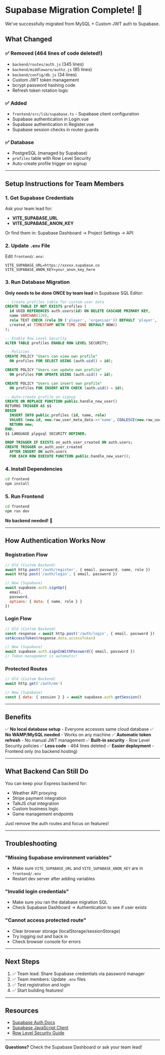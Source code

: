 # Supabase Migration Complete! 🎉

We've successfully migrated from MySQL + Custom JWT auth to Supabase.

## What Changed

### ✅ Removed (464 lines of code deleted!)
- `backend/routes/auth.js` (345 lines)
- `backend/middleware/authz.js` (85 lines)
- `backend/config/db.js` (34 lines)
- Custom JWT token management
- bcrypt password hashing code
- Refresh token rotation logic

### ✅ Added
- `frontend/src/lib/supabase.ts` - Supabase client configuration
- Supabase authentication in Login.vue
- Supabase authentication in Register.vue
- Supabase session checks in router guards

### ✅ Database
- PostgreSQL (managed by Supabase)
- `profiles` table with Row Level Security
- Auto-create profile trigger on signup

---

## Setup Instructions for Team Members

### 1. Get Supabase Credentials

Ask your team lead for:
- **VITE_SUPABASE_URL**
- **VITE_SUPABASE_ANON_KEY**

Or find them in: Supabase Dashboard → Project Settings → API

### 2. Update `.env` File

Edit `frontend/.env`:
```env
VITE_SUPABASE_URL=https://xxxxx.supabase.co
VITE_SUPABASE_ANON_KEY=your_anon_key_here
```

### 3. Run Database Migration

**Only needs to be done ONCE by team lead** in Supabase SQL Editor:

```sql
-- Create profiles table for custom user data
CREATE TABLE IF NOT EXISTS profiles (
  id UUID REFERENCES auth.users(id) ON DELETE CASCADE PRIMARY KEY,
  name VARCHAR(120),
  role TEXT CHECK (role IN ('player', 'organiser')) DEFAULT 'player',
  created_at TIMESTAMP WITH TIME ZONE DEFAULT NOW()
);

-- Enable Row Level Security
ALTER TABLE profiles ENABLE ROW LEVEL SECURITY;

-- Policies
CREATE POLICY "Users can view own profile"
  ON profiles FOR SELECT USING (auth.uid() = id);

CREATE POLICY "Users can update own profile"
  ON profiles FOR UPDATE USING (auth.uid() = id);

CREATE POLICY "Users can insert own profile"
  ON profiles FOR INSERT WITH CHECK (auth.uid() = id);

-- Auto-create profile on signup
CREATE OR REPLACE FUNCTION public.handle_new_user()
RETURNS TRIGGER AS $$
BEGIN
  INSERT INTO public.profiles (id, name, role)
  VALUES (new.id, new.raw_user_meta_data->>'name', COALESCE(new.raw_user_meta_data->>'role', 'player'));
  RETURN new;
END;
$$ LANGUAGE plpgsql SECURITY DEFINER;

DROP TRIGGER IF EXISTS on_auth_user_created ON auth.users;
CREATE TRIGGER on_auth_user_created
  AFTER INSERT ON auth.users
  FOR EACH ROW EXECUTE FUNCTION public.handle_new_user();
```

### 4. Install Dependencies

```bash
cd frontend
npm install
```

### 5. Run Frontend

```bash
cd frontend
npm run dev
```

**No backend needed!** 🎉

---

## How Authentication Works Now

### Registration Flow
```javascript
// Old (Custom Backend)
await http.post('/auth/register', { email, password, name, role })
await http.post('/auth/login', { email, password })

// New (Supabase)
await supabase.auth.signUp({
  email,
  password,
  options: { data: { name, role } }
})
```

### Login Flow
```javascript
// Old (Custom Backend)
const response = await http.post('/auth/login', { email, password })
setAccessToken(response.data.accessToken)

// New (Supabase)
await supabase.auth.signInWithPassword({ email, password })
// Token management is automatic!
```

### Protected Routes
```javascript
// Old (Custom Backend)
await http.get('/auth/me')

// New (Supabase)
const { data: { session } } = await supabase.auth.getSession()
```

---

## Benefits

✅ **No local database setup** - Everyone accesses same cloud database
✅ **No WAMP/MySQL needed** - Works on any machine
✅ **Automatic token refresh** - No manual JWT management
✅ **Built-in security** - Row Level Security policies
✅ **Less code** - 464 lines deleted
✅ **Easier deployment** - Frontend only (no backend hosting)

---

## What Backend Can Still Do

You can keep your Express backend for:
- Weather API proxying
- Stripe payment integration
- TalkJS chat integration
- Custom business logic
- Game management endpoints

Just remove the auth routes and focus on features!

---

## Troubleshooting

### "Missing Supabase environment variables"
- Make sure `VITE_SUPABASE_URL` and `VITE_SUPABASE_ANON_KEY` are in `frontend/.env`
- Restart dev server after adding variables

### "Invalid login credentials"
- Make sure you ran the database migration SQL
- Check Supabase Dashboard → Authentication to see if user exists

### "Cannot access protected route"
- Clear browser storage (localStorage/sessionStorage)
- Try logging out and back in
- Check browser console for errors

---

## Next Steps

1. ✅ Team lead: Share Supabase credentials via password manager
2. ✅ Team members: Update `.env` files
3. ✅ Test registration and login
4. ✅ Start building features!

---

## Resources

- [Supabase Auth Docs](https://supabase.com/docs/guides/auth)
- [Supabase JavaScript Client](https://supabase.com/docs/reference/javascript/introduction)
- [Row Level Security Guide](https://supabase.com/docs/guides/auth/row-level-security)

---

**Questions?** Check the Supabase Dashboard or ask your team lead!
